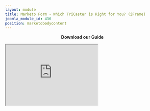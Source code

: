 ```yaml
---
layout: module
title: Marketo Form - Which TriCaster is Right for You? (iFrame)
joomla_module_id: 436
position: marketobodycontent
---
```

<p style="text-align: center;"><strong>Download our Guide</strong></p>
<iframe src="http://pages.newtek.com/WTIRFY-Form.html" scrolling="no" height="200" target="_top"></iframe>
